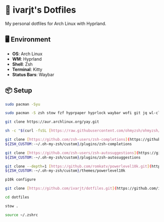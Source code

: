 
# 🧩 ivarjt's Dotfiles

My personal dotfiles for Arch Linux with Hyprland.

## 🖥️ Environment

- **OS**: Arch Linux  
- **WM**: Hyprland  
- **Shell**: Zsh  
- **Terminal**: Kitty  
- **Status Bars**: Waybar  

## 📦 Setup

```bash
sudo pacman -Syu
```

```bash
sudo pacman -S zsh stow fzf hyprpaper hyprlock waybar wofi git jq wl-clipboard ttf-font-awesome ttf-jetbrains-mono-nerd
```
```bash
git clone https://aur.archlinux.org/yay.git
```
```bash
sh -c "$(curl -fsSL [https://raw.githubusercontent.com/ohmyzsh/ohmyzsh/master/tools/install.sh](https://raw.githubusercontent.com/ohmyzsh/ohmyzsh/master/tools/install.sh))"  
```
```bash
git clone [https://github.com/zsh-users/zsh-completions](https://github.com/zsh-users/zsh-completions) \  
${ZSH_CUSTOM:-~/.oh-my-zsh/custom}/plugins/zsh-completions  
```
```bash
git clone [https://github.com/zsh-users/zsh-autosuggestions](https://github.com/zsh-users/zsh-autosuggestions) \  
${ZSH_CUSTOM:-~/.oh-my-zsh/custom}/plugins/zsh-autosuggestions  
```
```bash
git clone --depth=1 [https://github.com/romkatv/powerlevel10k.git](https://github.com/romkatv/powerlevel10k.git) \  
${ZSH_CUSTOM:-~/.oh-my-zsh/custom}/themes/powerlevel10k  
```
```bash
p10k configure
```
```bash
git clone [https://github.com/ivarjt/dotfiles.git](https://github.com/ivarjt/dotfiles.git)  
```
```bash
cd dotfiles  
```
```bash
stow .
```
```bash
source ~/.zshrc
```
